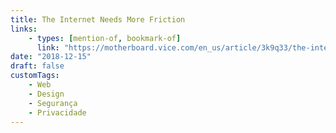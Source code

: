 ```yaml
---
title: The Internet Needs More Friction
links:
    - types: [mention-of, bookmark-of]
      link: "https://motherboard.vice.com/en_us/article/3k9q33/the-internet-needs-more-friction"
date: "2018-12-15"
draft: false
customTags:
    - Web
    - Design
    - Segurança
    - Privacidade
---
```


